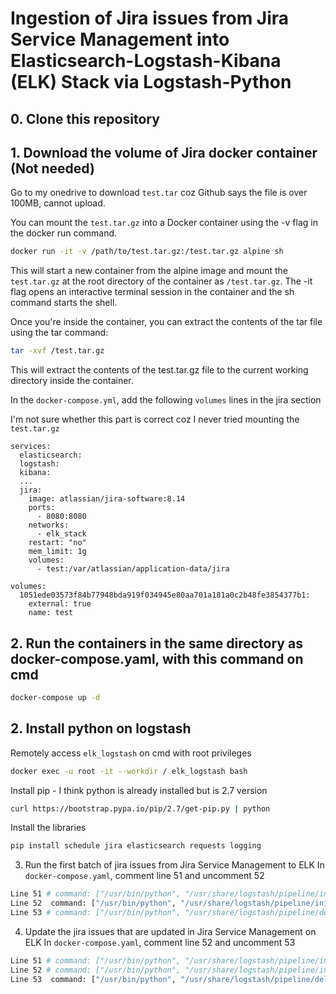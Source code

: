 # Ingestion of Jira issues from Jira Service Management into Elasticsearch-Logstash-Kibana (ELK) Stack via Logstash-Python

## 0. Clone this repository

## 1. Download the volume of Jira docker container (Not needed)

Go to my onedrive to download `test.tar` coz Github says the file is over 100MB, cannot upload.

You can mount the `test.tar.gz` into a Docker container using the -v flag in the docker run command. 

```bash
docker run -it -v /path/to/test.tar.gz:/test.tar.gz alpine sh
```

This will start a new container from the alpine image and mount the `test.tar.gz` at the root directory of the container as `/test.tar.gz`. The -it flag opens an interactive terminal session in the container and the sh command starts the shell.

Once you're inside the container, you can extract the contents of the tar file using the tar command:

```bash
tar -xvf /test.tar.gz
```

This will extract the contents of the test.tar.gz file to the current working directory inside the container.

In the `docker-compose.yml`, add the following `volumes` lines in the jira section

I'm not sure whether this part is correct coz I never tried mounting the `test.tar.gz`

```
services:
  elasticsearch:
  logstash:
  kibana:
  ...
  jira:
    image: atlassian/jira-software:8.14
    ports:
      - 8080:8080
    networks:
      - elk_stack
    restart: "no"
    mem_limit: 1g
    volumes:
      - test:/var/atlassian/application-data/jira

volumes:
  1051ede03573f84b77948bda919f034945e80aa701a181a0c2b48fe3854377b1:
    external: true
    name: test
```

## 2. Run the containers in the same directory as docker-compose.yaml, with this command on cmd
```bash
docker-compose up -d
```

## 2. Install python on logstash
Remotely access `elk_logstash` on cmd with root privileges
```bash
docker exec -u root -it --workdir / elk_logstash bash
```

Install pip - I think python is already installed but is 2.7 version
```bash
curl https://bootstrap.pypa.io/pip/2.7/get-pip.py | python
```

Install the libraries
```bash
pip install schedule jira elasticsearch requests logging
```

3. Run the first batch of jira issues from Jira Service Management to ELK
In `docker-compose.yaml`, comment line 51 and uncomment 52
```bash
Line 51 # command: ["/usr/bin/python", "/usr/share/logstash/pipeline/installation.py"]
Line 52  command: ["/usr/bin/python", "/usr/share/logstash/pipeline/initial_commit.py"]
Line 53 # command: ["/usr/bin/python", "/usr/share/logstash/pipeline/delete_update.py"]
```

4. Update the jira issues that are updated in Jira Service Management on ELK
In `docker-compose.yaml`, comment line 52 and uncomment 53
```bash
Line 51 # command: ["/usr/bin/python", "/usr/share/logstash/pipeline/installation.py"]
Line 52 # command: ["/usr/bin/python", "/usr/share/logstash/pipeline/initial_commit.py"]
Line 53  command: ["/usr/bin/python", "/usr/share/logstash/pipeline/delete_update.py"]
```
